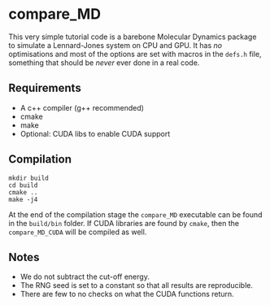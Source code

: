 # compare_MD

This very simple tutorial code is a barebone Molecular Dynamics package to simulate a Lennard-Jones system on CPU and GPU. It has *no* optimisations and most of the options are set with macros in the `defs.h` file, something that should be *never* ever done in a real code.

## Requirements

* A c++ compiler (g++ recommended)
* cmake
* make
* Optional: CUDA libs to enable CUDA support

## Compilation

```
mkdir build
cd build
cmake ..
make -j4
```

At the end of the compilation stage the `compare_MD` executable can be found in the `build/bin` folder. If CUDA libraries are found by `cmake`, then the `compare_MD_CUDA` will be compiled as well.

## Notes

* We do not subtract the cut-off energy.
* The RNG seed is set to a constant so that all results are reproducible.
* There are few to no checks on what the CUDA functions return. 

